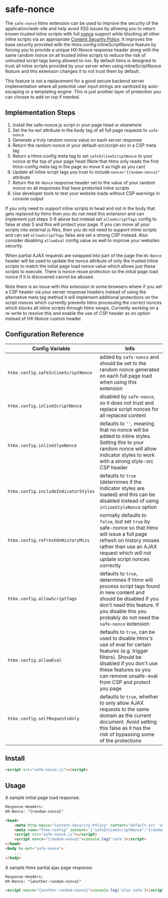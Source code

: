 # safe-nonce

The `safe-nonce` htmx extension can be used to improve the security of the application/web-site and help avoid XSS issues by allowing you to return known trusted inline scripts with full [nonce](https://developer.mozilla.org/docs/Web/HTML/Global_attributes/nonce) support while blocking all other inline scripts via an appropriate [Content Security Policy](https://developer.mozilla.org/en-US/docs/Web/HTTP/CSP). It improves the base security provided with the htmx.config.inlineScriptNonce feature by forcing you to provide a unique HX-Nonce response header along with the same random nonce on all trusted inline scripts to reduce the risk of untrusted script tags being allowed to run. By default htmx is designed to trust all inline scripts provided by your server when using inlineScriptNonce feature and this extension changes it to not trust them by default.

This feature is not a replacement for a good secure backend server implementation where all potential user input strings are sanitized by auto-escaping or a templating engine. This is just another layer of protection you can choose to add on top if needed. 

## Implementation Steps

1. Install the safe-nonce.js script in your page head or elsewhere
2. Set the hx-ext attribute in the body tag of all full page requests to `safe-nonce`
3. Generate a truly random nonce value on each server response
4. Return the random nonce in your default-src/script-src in a CSP meta tag
5. Return a htmx-config meta tag to set `safeInlineScriptNonce` to your nonce at the top of your page head (Note that htmx only reads the first htmx-config meta tag in the page so move it as high as you can)
6. Update all inline script tags you trust to include `nonce="{random-nonce}"` attribute
7. Return the `HX-Nonce` response header set to the value of your random nonce on all responses that have protected inline scripts
8. Use developer tools to test your website loads without CSP warnings in console output

If you only need to support inline scripts in head and not in the body that gets replaced by htmx then you do not need this extension and can implement just steps 3-6 above but instead set `allowScriptTags` config to false at step 5 and this will protect your page. If you can move all your scripts into external js files, then you do not need to support inline scripts and can set `allowScriptTags` false and set a strong CSP instead. Also consider disabling `allowEval` config value as well to improve your websites security.

When partial AJAX requests are swapped into part of the page the `HX-Nonce` header will be used to update the nonce attribute of only the trusted inline scripts to match the initial page load nonce value which allows just these scripts to execute. There is nonce reuse protection so the initial page load nonce if it is discovered cannot be abused.

Note there is an issue with this extension in some browsers where if you set a CSP header via your server response headers instead of using the alternative meta tag method it will implement additional protections on the script nonces which currently prevents htmx processing the correct nonces which blocks all inline scripts through htmx swaps. Currently working on a re-write to resolve this and enable the use of CSP header as on option instead of HX-Nonce custom header.

## Configuration Reference

<div class="info-table">

| Config Variable                       | Info                                                                                                                                                                                                                     |
|---------------------------------------|--------------------------------------------------------------------------------------------------------------------------------------------------------------------------------------------------------------------------|
| `htmx.config.safeInlineScriptNonce`   | added by `safe-nonce` and should be set to the random nonce generated on each full page load when using this extension                                                                                                   |
| `htmx.config.inlineScriptNonce`       | disabled by `safe-nonce`, so it does not trust and replace script nonces for all replaced content                                                                                                                        |
| `htmx.config.inlineSlyeNonce`         | defaults to `''`, meaning that no nonce will be added to inline styles. Setting this to your random nonce will allow indicator styles to work with a strong style-src CSP header                                         |
| `htmx.config.includeIndicatorStyles`  | defaults to `true` (determines if the indicator styles are loaded) and this can be disabled instead of using `inlineStyleNonce` option                                                                                   |
| `htmx.config.refreshOnHistoryMiss`    | normally defaults to `false`, but set `true` by safe-nonce so that htmx will issue a full page refresh on history misses rather than use an AJAX request which will not update script nonces correctly                   |
| `htmx.config.allowScriptTags`         | defaults to `true`, determines if htmx will process script tags found in new content and should be disabled if you don't need this feature. If you disable this you probably do not need the `safe-nonce` extension      |
| `htmx.config.allowEval`               | defaults to `true`, can be used to disable htmx's use of eval for certain features (e.g. trigger filters). Should be disabled if you don't use these features so you can remove unsafe-eval from CSP and protect you page|
| `htmx.config.selfRequestsOnly`        | defaults to `true`, whether to only allow AJAX requests to the same domain as the current document. Avoid setting this false as it has the risk of bypassing some of the protections                                     |

</div>

## Install

```html
<script src="safe-nonce.js"></script>
```

## Usage

A sample initial page load response:

```html
Response-Headers:
HX-Nonce: "{random-nonce}"

<head>
    <meta http-equiv="Content-Security-Policy" content="default-src 'self' 'nonce-{random-nonce}'; style-src 'self' 'nonce-{random-nonce}'">
    <meta name="htmx-config" content='{"safeInlineScriptNonce":"{random-nonce}","inlineStyleNonce":"{random-nonce}","allowEval":"false"}'>
    <script src="safe-nonce.js"></script>
    <script nonce="{random-nonce}">console.log('safe')</script>
</head>
<body hx-ext="safe-nonce">
    ...
</body>
```

A sample htmx partial ajax page response:

```html
Response-Headers:
HX-Nonce: "{another-random-nonce}"

<script nonce="{another-random-nonce}">console.log('also safe')</script>
```
